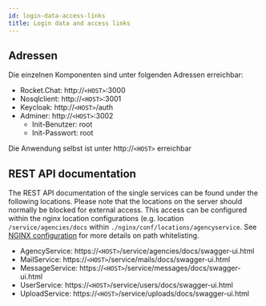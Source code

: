 ```yaml
---
id: login-data-access-links
title: Login data and access links
---
```

## Adressen
Die einzelnen Komponenten sind unter folgenden Adressen erreichbar:

* Rocket.Chat: http://`<HOST>`:3000
* Nosqlclient: http://`<HOST>`:3001
* Keycloak: http://`<HOST>`/auth
* Adminer: http://`<HOST>`:3002
    * Init-Benutzer: root
    * Init-Passwort: root

Die Anwendung selbst ist unter http://`<HOST>` erreichbar

## REST API documentation
The REST API documentation of the single services can be found under the following locations. Please note that the locations on the server should normally be blocked for external access. This access can be configured within the nginx location configurations (e.g. location `/service/agencies/docs` within `./nginx/conf/locations/agencyservice`. See [NGINX configuration](../backend/nginx.md) for more details on path whitelisting.

* AgencyService: https://`<HOST>`/service/agencies/docs/swagger-ui.html
* MailService: https://`<HOST>`/service/mails/docs/swagger-ui.html
* MessageService: https://`<HOST>`/service/messages/docs/swagger-ui.html
* UserService: https://`<HOST>`/service/users/docs/swagger-ui.html
* UploadService: https://`<HOST>`/service/uploads/docs/swagger-ui.html
